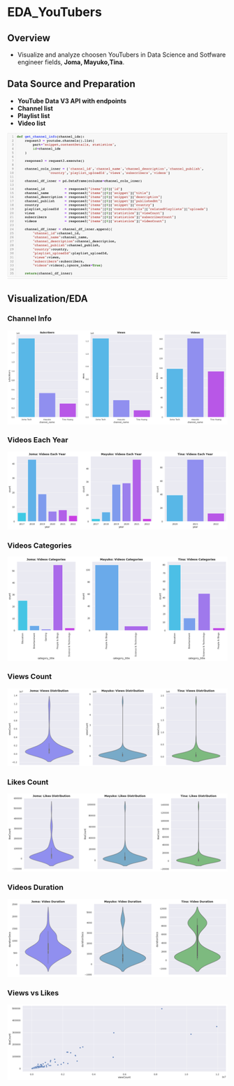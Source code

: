 # EDA_YouTubers

## Overview

* Visualize and analyze choosen YouTubers in Data Science and Sotfware engineer fields, **Joma, Mayuko,Tina**.

## Data Source and Preparation

* **YouTube Data V3 API with endpoints** 
* **Channel list**
* **Playlist list**
* **Video list**

![png](images/channel_list_code.png)

## Visualization/EDA

### Channel Info
![png](images/channels_info.png)

### Videos Each Year
![png](images/video_each_year.png)

### Videos Categories
![png](images/video_categories.png)


### Views Count
![png](images/viewcounts.png)

### Likes Count
![png](images/likecounts.png)

### Videos Duration
![png](images/video_duration.png)


### Views vs Likes
![png](images/view_like_scatter.png)
